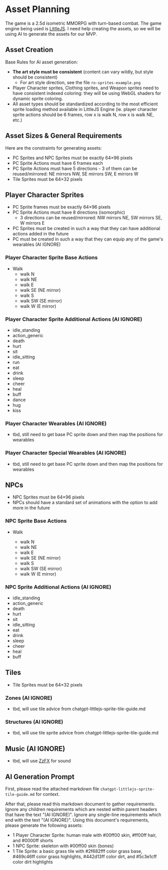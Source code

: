 # Asset Planning

The game is a 2.5d isometric MMORPG with turn-based combat. The game engine being used is [LittleJS](https://github.com/KilledByAPixel/LittleJS). I need help creating the assets, so we will be using AI to generate the assets for our MVP.

## Asset Creation

Base Rules for AI asset generation:

- **The art style must be consistent** (content can vary wildly, but style should be consistent)
  - For art style direction, see the file `ro-sprites-example.png`
- Player Character sprites, Clothing sprites, and Weapon sprites need to have consistent indexed coloring: they will be using WebGL shaders for dynamic sprite coloring.
- All asset types should be standardized according to the most efficient sprite loading method available in LittleJS Engine (ie. player character sprite actions should be 6 frames, row x is walk N, row x is walk NE, etc.)

## Asset Sizes & General Requirements

Here are the constraints for generating assets:

- PC Sprites and NPC Sprites must be exactly 64×96 pixels
- PC Sprite Actions must have 6 frames each
- PC Sprite Actions must have 5 directions - 3 of them can be reused/mirrored: NE mirrors NW, SE mirrors SW, E mirrors W
- Tile Sprites must be 64×32 pixels

## Player Character Sprites

- PC Sprite frames must be exactly 64×96 pixels
- PC Sprite Actions must have 8 directions (isomorphic)
  - 3 directions can be reused/mirrored: NW mirrors NE, SW mirrors SE, W mirrors E
- PC Sprites must be created in such a way that they can have additional actions added in the future
- PC must be created in such a way that they can equip any of the game's wearables (AI IGNORE)

### Player Character Sprite Base Actions

- Walk
  - walk N
  - walk NE
  - walk E
  - walk SE (NE mirror)
  - walk S
  - walk SW (SE mirror)
  - walk W (E mirror)

### Player Character Sprite Additional Actions (AI IGNORE)

- idle_standing
- action_generic
- death
- hurt
- sit
- idle_sitting
- run
- eat
- drink
- sleep
- cheer
- heal
- buff
- dance
- hug
- kiss

### Player Character Wearables (AI IGNORE)

- tbd, still need to get base PC sprite down and then map the positions for wearables

### Player Character Special Wearables (AI IGNORE)

- tbd, still need to get base PC sprite down and then map the positions for wearables

## NPCs

- NPC Sprites must be 64×96 pixels
- NPCs should have a standard set of animations with the option to add more in the future

### NPC Sprite Base Actions

- Walk

  - walk N
  - walk NE
  - walk E
  - walk SE (NE mirror)
  - walk S
  - walk SW (SE mirror)
  - walk W (E mirror)

### NPC Sprite Additional Actions (AI IGNORE)

- idle_standing
- action_generic
- death
- hurt
- sit
- idle_sitting
- eat
- drink
- sleep
- cheer
- heal
- buff

## Tiles

- Tile Sprites must be 64×32 pixels

### Zones (AI IGNORE)

- tbd, will use tile advice from chatgpt-littlejs-sprite-tile-guide.md

### Structures (AI IGNORE)

- tbd, will use tile sprite advice from chatgpt-littlejs-sprite-tile-guide.md

## Music (AI IGNORE)

- tbd, will use [ZzFX](https://killedbyapixel.github.io/ZzFX/) for sound

## AI Generation Prompt

First, please read the attached markdown file `chatgpt-littlejs-sprite-tile-guide.md` for context.

After that, please read this markdown document to gather requirements. Ignore any children requirements which are nested within parent headers that have the text "(AI IGNORE)". Ignore any single-line requirements which end with the text "(AI IGNORE)". Using this document's requirements, please generate the following assets:

- 1 Player Character Sprite: human male with #00ff00 skin, #ff00ff hair, and #0000ff shorts
- 1 NPC Sprite: skeleton with #00ff00 skin (bones)
- 1 Tile Sprite: a basic grass tile with #2f682fff color grass base, #469c46ff color grass highlights, #442d13ff color dirt, and #5c3e1cff color dirt highlights
